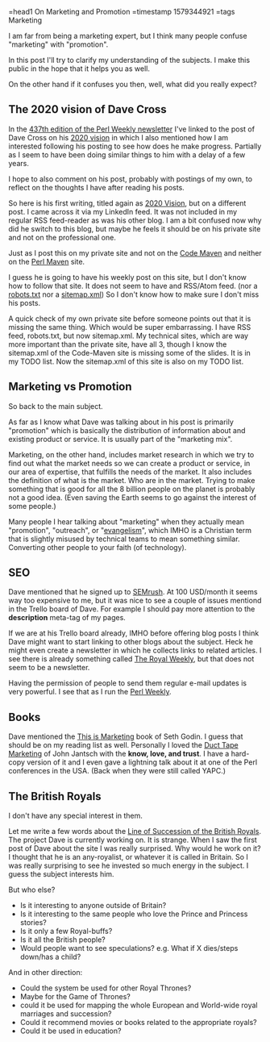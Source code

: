 =head1 On Marketing and Promotion
=timestamp 1579344921
=tags Marketing



I am far from being a marketing expert, but I think many people confuse "marketing" with "promotion".

In this post I'll try to clarify my understanding of the subjects. I make this public in the hope that it helps you as well.

On the other hand if it confuses you then, well, what did you really expect?



<h2>The 2020 vision of Dave Cross</h2>

In the <a href="http://perlweekly.com/archive/437.html">437th edition of the Perl Weekly newsletter</a> I've linked to the post of
Dave Cross on his <a href="https://blog.dave.org.uk/2019/12/2020-vision.html">2020 vision</a> in which I also mentioned how I am
interested following his posting to see how does he make progress. Partially as I seem to have been doing similar things to him
with a delay of a few years.

I hope to also comment on his post, probably with postings of my own, to reflect on the thoughts I have after reading his posts.

So here is his first writing, titled again as <a href="https://davecross.co.uk/2020-vision/">2020 Vision</a>, but on a different post.
I came across it via my LinkedIn feed. It was not included in my regular RSS feed-reader as was his other blog. I am a bit confused
now why did he switch to this blog, but maybe he feels it should be on his private site and not on the professional one.

Just as I post this on my private site and not on the <a href="https://code-maven.com/">Code Maven</a> and neither on the
<a href="https://perlmaven.com/">Perl Maven</a> site.

I guess he is going to have his weekly post on this site, but I don't know how to follow that site. It does not seem to have
and RSS/Atom feed. (nor a <a href="https://www.robotstxt.org/">robots.txt</a> nor a <a href="https://en.wikipedia.org/wiki/Sitemaps">sitemap.xml</a>)
So I don't know how to make sure I don't miss his posts.

A quick check of my own private site before someone points out that it is missing the same thing. Which would be super embarrassing.
I have RSS feed, robots.txt, but now sitemap.xml. My technical sites,
which are way more important than the private site, have all 3, though I know the sitemap.xml of the Code-Maven site is missing some of the slides.
It is in my TODO list. Now the sitemap.xml of this site is also on my TODO list.

<h2>Marketing vs Promotion</h2>

So back to the main subject.

As far as I know what Dave was talking about in his post is primarily "promotion" which is basically the distribution of information about and existing
product or service. It is usually part of the "marketing mix".

Marketing, on the other hand, includes market research in which we try to find out what the market needs so we can create a product or service, in our area
of expertise, that fulfills the needs of the market. It also includes the definition of what is the market. Who are in the market. Trying to make something that
is good for all the 8 billion people on the planet is probably not a good idea. (Even saving the Earth seems to go against the interest of some people.)

Many people I hear talking about "marketing" when they actually mean "promotion",  "outreach", or "<a href="https://en.wikipedia.org/wiki/Evangelism">evangelism</a>",
which IMHO is a Christian term that is slightly misused by technical teams to mean something similar. Converting other people to your faith (of technology).


<h2>SEO</h2>

Dave mentioned that he signed up to <a href="https://semrush.com/">SEMrush</a>. At 100 USD/month it seems way too expensive to me, but it was nice to see a couple of
issues mentiond in the Trello board of Dave. For example I should pay more attention to the <b>description</b> meta-tag of my pages.

If we are at his Trello board already, IMHO before offering blog posts I think Dave might want to start linking to other blogs about the subject. Heck he
might even create a newsletter in which he collects links to related articles.
I see there is already something called <a href="https://theroyalweekly.com/">The Royal Weekly</a>, but that does not seem to be a newsletter.

Having the permission of people to send them regular e-mail updates is very powerful. I see that as I run the <a href="http://perlweekly.com/">Perl Weekly</a>.

<h2>Books</h2>

Dave mentioned the <a href="https://amzn.to/2uRS90H">This is Marketing</a> book of Seth Godin. I guess that should be on my reading list as well.
Personally I loved the <a href="https://www.amazon.com/Duct-Tape-Marketing-Revised-Updated/dp/1595554653/">Duct Tape Marketing</a> of John Jantsch with the
<b>know, love, and trust</b>. I have a hard-copy version of it and I even gave a lightning talk about it at one of the Perl conferences in the USA.
(Back when they were still called YAPC.)


<h2>The British Royals</h2>

I don't have any special interest in them.

Let me write a few words about the <a href="https://lineofsuccession.co.uk/">Line of Succession of the British Royals</a>. The project Dave is currently working
on. It is strange. When I saw the first post of Dave about the site I was really surprised. Why would he work on it? I thought that he is an any-royalist,
or whatever it is called in Britain. So I was really surprising to see he invested so much energy in the subject. I guess the subject interests him.

But who else?

<ul>
<li>Is it interesting to anyone outside of Britain?</li>
<li>Is it interesting to the same people who love the Prince and Princess stories?</li>
<li>Is it only a few Royal-buffs?</li>
<li>Is it all the British people?</li>
<li>Would people want to see speculations? e.g. What if X dies/steps down/has a child?</li>
</ul>

And in other direction:

<ul>
<li>Could the system be used for other Royal Thrones?</li>
<li>Maybe for the Game of Thrones?</li>
<li>could it be used for mapping the whole European and World-wide royal marriages and succession?</li>
<li>Could it recommend movies or books related to the appropriate royals?</li>
<li>Could it be used in education?</li>
</ul>





